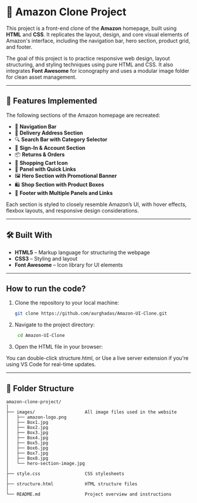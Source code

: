 # 🛒 Amazon Clone Project

This project is a front-end clone of the **Amazon** homepage, built using **HTML** and **CSS**. It replicates the layout, design, and core visual elements of Amazon's interface, including the navigation bar, hero section, product grid, and footer.  

The goal of this project is to practice responsive web design, layout structuring, and styling techniques using pure HTML and CSS. It also integrates **Font Awesome** for iconography and uses a modular image folder for clean asset management.

---

## 🚀 Features Implemented

The following sections of the Amazon homepage are recreated:

- 🧭 **Navigation Bar**  
- 📍 **Delivery Address Section**  
- 🔍 **Search Bar with Category Selector**  
- 👤 **Sign-In & Account Section**  
- 📦 **Returns & Orders**  
- 🛒 **Shopping Cart Icon**  
- 📁 **Panel with Quick Links**  
- 🖼️ **Hero Section with Promotional Banner**  
- 🛍️ **Shop Section with Product Boxes**  
- 📄 **Footer with Multiple Panels and Links**

Each section is styled to closely resemble Amazon’s UI, with hover effects, flexbox layouts, and responsive design considerations.

---

## 🛠️ Built With

- **HTML5** – Markup language for structuring the webpage  
- **CSS3** – Styling and layout  
- **Font Awesome** – Icon library for UI elements

---

## How to run the code?

1. Clone the repository to your local machine:
   ```bash
   git clone https://github.com/aurghadas/Amazon-UI-Clone.git
2. Navigate to the project directory:
   ```bash
    cd Amazon-UI-Clone
3. Open the HTML file in your browser:
   
You can double-click structure.html, or
Use a live server extension if you're using VS Code for real-time updates.

---

## 📂 Folder Structure

```text
amazon-clone-project/
│
├── images/                   All image files used in the website
│   ├── amazon-logo.png
│   ├── Box1.jpg
│   ├── Box2.jpg
│   ├── Box3.jpg
│   ├── Box4.jpg
│   ├── Box5.jpg
│   ├── Box6.jpg
│   ├── Box7.jpg
│   ├── Box8.jpg
│   └── hero-section-image.jpg
│
├── style.css                 CSS stylesheets
│   
├── structure.html            HTML structure files
│
└── README.md                 Project overview and instructions

